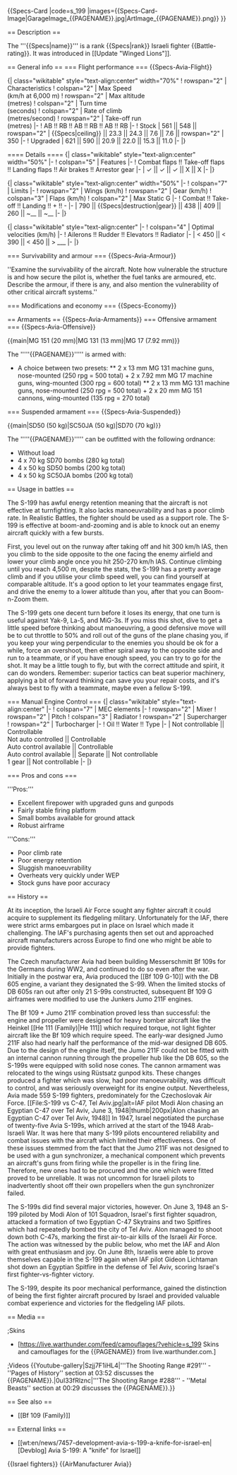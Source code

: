 {{Specs-Card
|code=s_199
|images={{Specs-Card-Image|GarageImage_{{PAGENAME}}.jpg|ArtImage_{{PAGENAME}}.png}}
}}

== Description ==
<!-- ''In the description, the first part should be about the history of and the creation and combat usage of the aircraft, as well as its key features. In the second part, tell the reader about the aircraft in the game. Insert a screenshot of the vehicle, so that if the novice player does not remember the vehicle by name, he will immediately understand what kind of vehicle the article is talking about.'' -->
The '''{{Specs|name}}''' is a rank {{Specs|rank}} Israeli fighter {{Battle-rating}}. It was introduced in [[Update "Winged Lions"]].

== General info ==
=== Flight performance ===
{{Specs-Avia-Flight}}
<!-- ''Describe how the aircraft behaves in the air. Speed, manoeuvrability, acceleration and allowable loads - these are the most important characteristics of the vehicle.'' -->

{| class="wikitable" style="text-align:center" width="70%"
! rowspan="2" | Characteristics
! colspan="2" | Max Speed<br>(km/h at 6,000 m)
! rowspan="2" | Max altitude<br>(metres)
! colspan="2" | Turn time<br>(seconds)
! colspan="2" | Rate of climb<br>(metres/second)
! rowspan="2" | Take-off run<br>(metres)
|-
! AB !! RB !! AB !! RB !! AB !! RB
|-
! Stock
| 561 || 548 || rowspan="2" | {{Specs|ceiling}} || 23.3 || 24.3 || 7.6 || 7.6 || rowspan="2" | 350
|-
! Upgraded
| 621 || 590 || 20.9 || 22.0 || 15.3 || 11.0
|-
|}

==== Details ====
{| class="wikitable" style="text-align:center" width="50%"
|-
! colspan="5" | Features
|-
! Combat flaps !! Take-off flaps !! Landing flaps !! Air brakes !! Arrestor gear
|-
| ✓ || ✓ || ✓ || X || X     <!-- ✓ -->
|-
|}

{| class="wikitable" style="text-align:center" width="50%"
|-
! colspan="7" | Limits
|-
! rowspan="2" | Wings (km/h)
! rowspan="2" | Gear (km/h)
! colspan="3" | Flaps (km/h)
! colspan="2" | Max Static G
|-
! Combat !! Take-off !! Landing !! + !! -
|-
| 790<!--{{Specs|destruction|body}}--> || {{Specs|destruction|gear}} || 438 || 409 || 260 || ~__ || ~__
|-
|}

{| class="wikitable" style="text-align:center"
|-
! colspan="4" | Optimal velocities (km/h)
|-
! Ailerons !! Rudder !! Elevators !! Radiator
|-
| < 450 || < 390 || < 450 || > ___
|-
|}

=== Survivability and armour ===
{{Specs-Avia-Armour}}
<!-- ''Examine the survivability of the aircraft. Note how vulnerable the structure is and how secure the pilot is, whether the fuel tanks are armoured, etc. Describe the armour, if there is any, and also mention the vulnerability of other critical aircraft systems.'' -->
''Examine the survivability of the aircraft. Note how vulnerable the structure is and how secure the pilot is, whether the fuel tanks are armoured, etc. Describe the armour, if there is any, and also mention the vulnerability of other critical aircraft systems.''

=== Modifications and economy ===
{{Specs-Economy}}

== Armaments ==
{{Specs-Avia-Armaments}}
=== Offensive armament ===
{{Specs-Avia-Offensive}}
<!-- ''Describe the offensive armament of the aircraft, if any. Describe how effective the cannons and machine guns are in a battle, and also what belts or drums are better to use. If there is no offensive weaponry, delete this subsection.'' -->
{{main|MG 151 (20 mm)|MG 131 (13 mm)|MG 17 (7.92 mm)}}

The '''''{{PAGENAME}}''''' is armed with:

* A choice between two presets:
** 2 x 13 mm MG 131 machine guns, nose-mounted (250 rpg = 500 total) + 2 x 7.92 mm MG 17 machine guns, wing-mounted (300 rpg = 600 total)
** 2 x 13 mm MG 131 machine guns, nose-mounted (250 rpg = 500 total) + 2 x 20 mm MG 151 cannons, wing-mounted (135 rpg = 270 total)

=== Suspended armament ===
{{Specs-Avia-Suspended}}
<!-- ''Describe the aircraft's suspended armament: additional cannons under the wings, bombs, rockets and torpedoes. This section is especially important for bombers and attackers. If there is no suspended weaponry remove this subsection.'' -->
{{main|SD50 (50 kg)|SC50JA (50 kg)|SD70 (70 kg)}}

The '''''{{PAGENAME}}''''' can be outfitted with the following ordnance:

* Without load
* 4 x 70 kg SD70 bombs (280 kg total)
* 4 x 50 kg SD50 bombs (200 kg total)
* 4 x 50 kg SC50JA bombs (200 kg total)

== Usage in battles ==
<!-- ''Describe the tactics of playing in the aircraft, the features of using aircraft in a team and advice on tactics. Refrain from creating a "guide" - do not impose a single point of view, but instead, give the reader food for thought. Examine the most dangerous enemies and give recommendations on fighting them. If necessary, note the specifics of the game in different modes (AB, RB, SB).'' -->
The S-199 has awful energy retention meaning that the aircraft is not effective at turnfighting. It also lacks manoeuvrability and has a poor climb rate. In Realistic Battles, the fighter should be used as a support role. The S-199 is effective at boom-and-zooming and is able to knock out an enemy aircraft quickly with a few bursts.

First, you level out on the runway after taking off and hit 300 km/h IAS, then you climb to the side opposite to the one facing the enemy airfield and lower your climb angle once you hit 250-270 km/h IAS. Continue climbing until you reach 4,500 m, despite the stats, the S-199 has a pretty average climb and if you utilise your climb speed well, you can find yourself at comparable altitude. It's a good option to let your teammates engage first, and drive the enemy to a lower altitude than you, after that you can Boom-n-Zoom them.

The S-199 gets one decent turn before it loses its energy, that one turn is useful against Yak-9, La-5, and MiG-3s. If you miss this shot, dive to get a little speed before thinking about manoeuvring, a good defensive move will be to cut throttle to 50% and roll out of the guns of the plane chasing you, if you keep your wing perpendicular to the enemies you should be ok for a while, force an overshoot, then either spiral away to the opposite side and run to a teammate, or if you have enough speed, you can try to go for the shot. It may be a little tough to fly, but with the correct attitude and spirit, it can do wonders. Remember: superior tactics can beat superior machinery, applying a bit of forward thinking can save you your repair costs, and it's always best to fly with a teammate, maybe even a fellow S-199.

=== Manual Engine Control ===
{| class="wikitable" style="text-align:center"
|-
! colspan="7" | MEC elements
|-
! rowspan="2" | Mixer
! rowspan="2" | Pitch
! colspan="3" | Radiator
! rowspan="2" | Supercharger
! rowspan="2" | Turbocharger
|-
! Oil !! Water !! Type
|-
| Not controllable || Controllable<br>Not auto controlled || Controllable<br>Auto control available || Controllable<br>Auto control available || Separate || Not controllable<br>1 gear || Not controllable
|-
|}

=== Pros and cons ===
<!-- ''Summarise and briefly evaluate the vehicle in terms of its characteristics and combat effectiveness. Mark its pros and cons in the bulleted list. Try not to use more than 6 points for each of the characteristics. Avoid using categorical definitions such as "bad", "good" and the like - use substitutions with softer forms such as "inadequate" and "effective".'' -->
'''Pros:'''

* Excellent firepower with upgraded guns and gunpods
* Fairly stable firing platform
* Small bombs available for ground attack
* Robust airframe

'''Cons:'''

* Poor climb rate
* Poor energy retention
* Sluggish manoeuvrability
* Overheats very quickly under WEP
* Stock guns have poor accuracy

== History ==
<!-- ''Describe the history of the creation and combat usage of the aircraft in more detail than in the introduction. If the historical reference turns out to be too long, take it to a separate article, taking a link to the article about the vehicle and adding a block "/History" (example: <nowiki>https://wiki.warthunder.com/(Vehicle-name)/History</nowiki>) and add a link to it here using the <code>main</code> template. Be sure to reference text and sources by using <code><nowiki><ref></ref></nowiki></code>, as well as adding them at the end of the article with <code><nowiki><references /></nowiki></code>. This section may also include the vehicle's dev blog entry (if applicable) and the in-game encyclopedia description (under <code><nowiki>=== In-game description ===</nowiki></code>, also if applicable).'' -->
At its inception, the Israeli Air Force sought any fighter aircraft it could acquire to supplement its fledgeling military. Unfortunately for the IAF, there were strict arms embargoes put in place on Israel which made it challenging. The IAF's purchasing agents then set out and  approached aircraft manufacturers across Europe to find one who might be able to provide fighters.

The Czech manufacturer Avia had been building Messerschmitt Bf 109s for the Germans during WW2, and continued to do so even after the war. Initially in the postwar era, Avia produced the [[Bf 109 G-10]] with the DB 605 engine, a variant they designated the S-99. When the limited stocks of DB 605s ran out after only 21 S-99s constructed, subsequent Bf 109 G airframes were modified to use the Junkers Jumo 211F engines.

The Bf 109 + Jumo 211F combination proved less than successful: the engine and propeller were designed for heavy bomber aircraft like the Heinkel [[He 111 (Family)|He 111]] which required torque, not light fighter aircraft like the Bf 109 which require speed. The early-war designed Jumo 211F also had nearly half the performance of the mid-war designed DB 605. Due to the design of the engine itself, the Jumo 211F could not be fitted with an internal cannon running through the propeller hub like the DB 605, so the S-199s were equipped with solid nose cones. The cannon armament was relocated to the wings using Rüstsatz gunpod kits. These changes produced a fighter which was slow, had poor manoeuvrability, was difficult to control, and was seriously overweight for its engine output. Nevertheless, Avia made 559 S-199 fighters, predominately for the Czechoslovak Air Force.
[[File:S-199 vs C-47, Tel Aviv.jpg|alt=IAF pilot Modi Alon chasing an Egyptian C-47 over Tel Aviv, June 3, 1948|thumb|200px|Alon chasing an Egyptian C-47 over Tel Aviv, 1948]]
In 1947, Israel negotiated the purchase of twenty-five Avia S-199s, which arrived at the start of the 1948 Arab-Israeli War. It was here that many S-199 pilots encountered reliability and combat issues with the aircraft which limited their effectiveness. One of these issues stemmed from the fact that the Jumo 211F was not designed to be used with a gun synchronizer, a mechanical component which prevents an aircraft's guns from firing while the propeller is in the firing line. Therefore, new ones had to be procured and the one which were fitted proved to be unreliable. It was not uncommon for Israeli pilots to inadvertently shoot off their own propellers when the gun synchronizer failed.

The S-199s did find several major victories, however. On June 3, 1948 an S-199 piloted by Modi Alon of 101 Squadron, Israel's first fighter squadron, attacked a formation of two Egyptian C-47 Skytrains and two Spitfires which had repeatedly bombed the city of Tel Aviv. Alon managed to shoot down both C-47s, marking the first air-to-air kills of the Israeli Air Force. The action was witnessed by the public below, who met the IAF and Alon with great enthusiasm and joy. On June 8th, Israelis were able to prove themselves capable in the S-199 again when IAF pilot Gideon Lichtaman shot down an Egyptian Spitfire in the defense of Tel Aviv, scoring Israel's first fighter-vs-fighter victory.

The S-199, despite its poor mechanical performance, gained the distinction of being the first fighter aircraft procured by Israel and provided valuable combat experience and victories for the fledgeling IAF pilots.

== Media ==
<!-- ''Excellent additions to the article would be video guides, screenshots from the game, and photos.'' -->

;Skins

* [https://live.warthunder.com/feed/camouflages/?vehicle=s_199 Skins and camouflages for the {{PAGENAME}} from live.warthunder.com.]

;Videos
{{Youtube-gallery|Szjj7F1iHL4|'''The Shooting Range #291''' - ''Pages of History'' section at 03:52 discusses the {{PAGENAME}}.|0uI33fRlznc|'''The Shooting Range #288''' - ''Metal Beasts'' section at 00:29 discusses the {{PAGENAME}}.}}

== See also ==
<!-- ''Links to the articles on the War Thunder Wiki that you think will be useful for the reader, for example:''
* ''reference to the series of the aircraft;''
* ''links to approximate analogues of other nations and research trees.'' -->

* [[Bf 109 (Family)]]

== External links ==
<!-- ''Paste links to sources and external resources, such as:''
* ''topic on the official game forum;''
* ''other literature.'' -->

* [[wt:en/news/7457-development-avia-s-199-a-knife-for-israel-en|[Devblog] Avia S-199: A "knife" for Israel]]

{{Israel fighters}}
{{AirManufacturer Avia}}